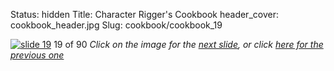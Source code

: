 Status: hidden
Title: Character Rigger's Cookbook
header_cover: cookbook_header.jpg
Slug: cookbook/cookbook_19

[![slide 19](https://dl.dropboxusercontent.com/u/2977490/presentations/cookbook/img19.jpg)](cookbook_20)
19 of 90
_Click on the image for the [next slide](cookbook_20), or click [here for the previous one](cookbook_18)_
